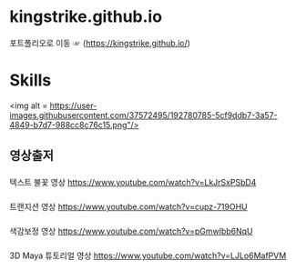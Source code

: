# kingstrike.github.io
포트폴리오로 이동 ☞ (https://kingstrike.github.io/)


# Skills
<img alt = https://user-images.githubusercontent.com/37572495/192780785-5cf9ddb7-3a57-4849-b7d7-988cc8c76c15.png"/>


## 영상출저

###
텍스트 불꽃 영상
https://www.youtube.com/watch?v=LkJrSxPSbD4
###
트랜지션 영상
https://www.youtube.com/watch?v=cupz-719OHU
###
색감보정 영상
https://www.youtube.com/watch?v=pGmwIbb6NqU
###
3D Maya 튜토리얼 영상
https://www.youtube.com/watch?v=LJLo6MafPVM
